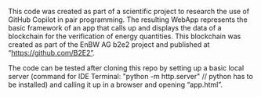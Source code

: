 This code was created as part of a scientific project to research the use of GitHub Copilot in pair programming. 
The resulting WebApp represents the basic framework of an app that calls up and displays the data of a blockchain for the verification of energy quantities. 
This blockchain was created as part of the EnBW AG b2e2 project and published at “https://github.com/B2E2”. 

The code can be tested after cloning this repo by setting up a basic local server (command for IDE Terminal: "python -m http.server" // python has to be installed) and calling it up in a browser and opening “app.html”.
